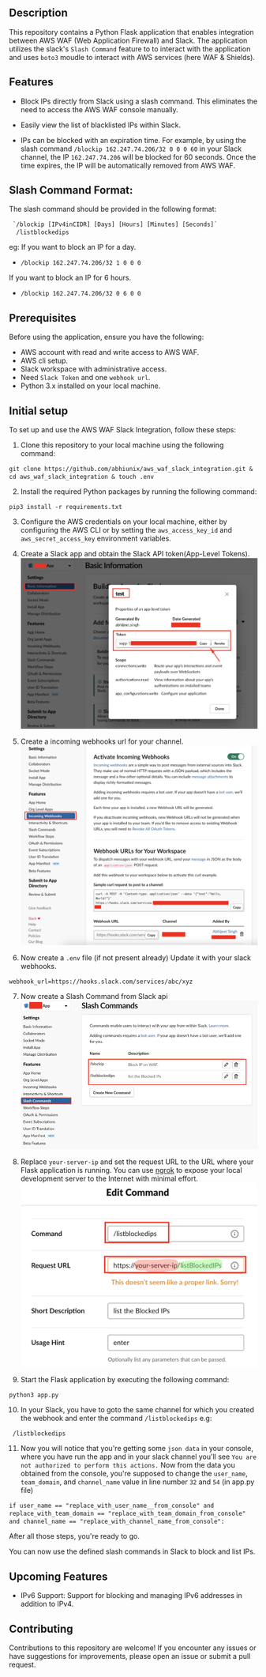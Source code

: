 ## Description

This repository contains a Python Flask application that enables integration between AWS WAF (Web Application Firewall) and Slack. The application utilizes the slack's `Slash Command` feature to to interact with the application and uses `boto3` moudle to interact with AWS services (here WAF & Shields).

## Features

- Block IPs directly from Slack using a slash command. This eliminates the need to access the AWS WAF console manually.
 
- Easily view the list of blacklisted IPs within Slack.
- IPs can be blocked with an expiration time. For example, by using the slash command `/blockip 162.247.74.206/32 0 0 0 60` in your Slack channel, the IP `162.247.74.206` will be blocked for 60 seconds. Once the time expires, the IP will be automatically removed from AWS WAF.

## Slash Command Format: 
The slash command should be provided in the following format:
```
 `/blockip [IPv4inCIDR] [Days] [Hours] [Minutes] [Seconds]`
  /listblockedips 
```
eg: If you want to block an IP for a day.
- `/blockip 162.247.74.206/32 1 0 0 0 `

If you want to block an IP for 6 hours.
- `/blockip 162.247.74.206/32 0 6 0 0 `

## Prerequisites
Before using the application, ensure you have the following:

- AWS account with read and write access to AWS WAF. 
- AWS cli setup.
- Slack workspace with administrative access. 
- Need `Slack Token` and one `webhook url`.
- Python 3.x installed on your local machine.

## Initial setup
To set up and use the AWS WAF Slack Integration, follow these steps:

1. Clone this repository to your local machine using the following command:
```
git clone https://github.com/abhiunix/aws_waf_slack_integration.git & cd aws_waf_slack_integration & touch .env

```
2.  Install the required Python packages by running the following command:
```
pip3 install -r requirements.txt
```
3. Configure the AWS credentials on your local machine, either by configuring the AWS CLI or by setting the `aws_access_key_id` and `aws_secret_access_key` environment variables.

4. Create a Slack app and obtain the Slack API token(App-Level Tokens).
![](images/SlackToken.png)
5. Create a incoming webhooks url for your channel.
![](images/incomingWebhooks.png)

6. Now create a `.env` file (if not present already) Update it with your slack webhooks.
```
webhook_url=https://hooks.slack.com/services/abc/xyz
```
7. Now create a Slash Command from Slack api
![](images/SlashCommands.png)

8. Replace `your-server-ip` and set the request URL to the URL where your Flask application is running. You can use [ngrok](https://ngrok.com/) to expose your local development server to the Internet with minimal effort.
![](images/edit_command.png)

9. Start the Flask application by executing the following command:
```
python3 app.py
```
10. In your Slack, you have to goto the same channel for which you created the webhook and enter the command `/listblockedips` e.g:
```
 /listblockedips 
```
11. Now you will notice that you're getting some `json data` in your console, where you have run the app and in your slack channel you'll see `You are not authorized to perform this actions.`
Now from the data you obtained from the console, you're supposed to change the `user_name`, `team_domain`, and `channel_name` value in line number `32` and `54` (in app.py file)
```
if user_name == "replace_with_user_name__from_console" and replace_with_team_domain == "replace_with_team_domain_from_console" and channel_name == "replace_with_channel_name_from_console":
```

After all those steps, you're ready to go.

You can now use the defined slash commands in Slack to block and list IPs.

## Upcoming Features
- IPv6 Support: Support for blocking and managing IPv6 addresses in addition to IPv4.

## Contributing
Contributions to this repository are welcome! If you encounter any issues or have suggestions for improvements, please open an issue or submit a pull request.

